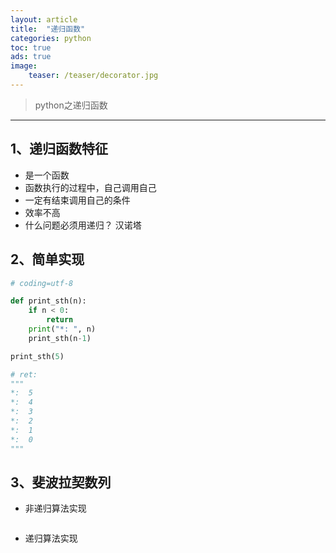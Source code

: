 ```yaml
---
layout: article
title:  "递归函数"
categories: python
toc: true
ads: true
image:
    teaser: /teaser/decorator.jpg
---
```


> python之递归函数

---


## 1、递归函数特征
- 是一个函数  
- 函数执行的过程中，自己调用自己
- 一定有结束调用自己的条件
- 效率不高
- 什么问题必须用递归？ 汉诺塔

## 2、简单实现
~~~ python
# coding=utf-8

def print_sth(n):
    if n < 0:
        return
    print("*: ", n)
    print_sth(n-1)

print_sth(5)

# ret:
"""
*:  5
*:  4
*:  3
*:  2
*:  1
*:  0
"""
~~~

## 3、斐波拉契数列
- 非递归算法实现
~~~ python

~~~~

- 递归算法实现

~~~ python

~~~




